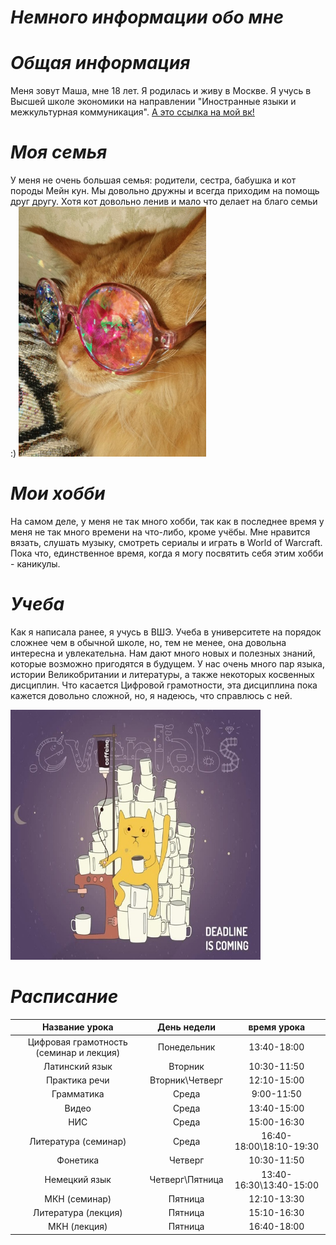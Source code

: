 # ***Немного информации обо мне***
# ***Общая информация***
Меня зовут Маша, мне 18 лет. Я родилась и живу в Москве. Я учусь в Высшей школе экономики на направлении "Иностранные языки и межкультурная коммуникация". [А это ссылка на мой вк!](https://vk.com/id231361389)
# ***Моя семья***
У меня не очень большая семья: родители, сестра, бабушка и кот породы Мейн кун. Мы довольно дружны и всегда приходим на помощь друг другу. Хотя кот довольно ленив и мало что делает на благо семьи :)
<img src="1516446800293.JPEG" width="300" height="400" />
# ***Мои хобби***
На самом деле, у меня не так много хобби, так как в последнее время у меня не так много времени на что-либо, кроме учёбы. Мне нравится вязать, слушать музыку, смотреть сериалы и играть в World of Warcraft. Пока что, единственное время, когда я могу посвятить себя этим хобби - каникулы.
# ***Учеба***
Как я написала ранее, я учусь в ВШЭ. Учеба в университете на порядок сложнее чем в обычной школе, но, тем не менее, она довольна интересна и увлекательна. Нам дают много новых и полезных знаний, которые возможно пригодятся в будущем. У нас очень много пар языка, истории Великобритании и литературы, а также некоторых косвенных дисциплин. Что касается Цифровой грамотности, эта дисциплина пока кажется довольно сложной, но, я надеюсь, что справлюсь с ней.

<img src="timeline_1480850423_00013.jpg" width="400" height="400" />

# ***Расписание***
Название урока|День недели|время урока
:---:|:---:|:---:
Цифровая грамотность (семинар и лекция)|Понедельник|13:40-18:00
Латинский язык|Вторник|10:30-11:50
Практика речи|Вторник\Четверг|12:10-15:00
Грамматика|Среда|9:00-11:50
Видео|Среда|13:40-15:00
НИС|Среда|15:00-16:30
Литература (семинар)|Среда|16:40-18:00\18:10-19:30
Фонетика|Четверг|10:30-11:50
Немецкий язык|Четверг\Пятница|13:40-16:30\13:40-15:00
МКН (семинар)|Пятница|12:10-13:30
Литература (лекция)|Пятница|15:10-16:30
МКН (лекция)|Пятница|16:40-18:00
